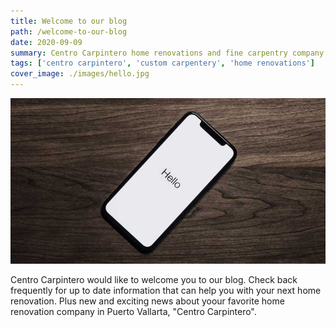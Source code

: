 ```yaml
---
title: Welcome to our blog
path: /welcome-to-our-blog
date: 2020-09-09
summary: Centro Carpintero home renovations and fine carpentry company in Puerto Vallarta.
tags: ['centro carpintero', 'custom carpentery', 'home renovations']
cover_image: ./images/hello.jpg
---
```


![background](./images/hello.jpg)

Centro Carpintero would like to welcome you to our blog. Check back frequently for up to date information that can help you with your next home renovation. Plus new and exciting news about yoour favorite home renovation company in Puerto Vallarta, "Centro Carpintero".
